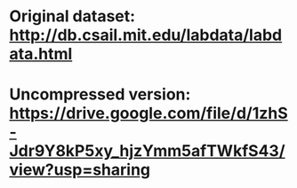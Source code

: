 # Original dataset: http://db.csail.mit.edu/labdata/labdata.html

# Uncompressed version: https://drive.google.com/file/d/1zhS-Jdr9Y8kP5xy_hjzYmm5afTWkfS43/view?usp=sharing
